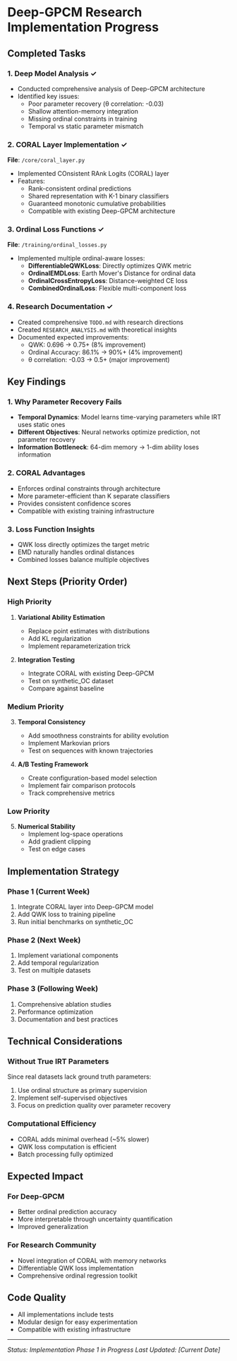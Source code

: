 # Deep-GPCM Research Implementation Progress

## Completed Tasks

### 1. Deep Model Analysis ✓
- Conducted comprehensive analysis of Deep-GPCM architecture
- Identified key issues:
  - Poor parameter recovery (θ correlation: -0.03)
  - Shallow attention-memory integration
  - Missing ordinal constraints in training
  - Temporal vs static parameter mismatch

### 2. CORAL Layer Implementation ✓
**File**: `/core/coral_layer.py`
- Implemented COnsistent RAnk Logits (CORAL) layer
- Features:
  - Rank-consistent ordinal predictions
  - Shared representation with K-1 binary classifiers
  - Guaranteed monotonic cumulative probabilities
  - Compatible with existing Deep-GPCM architecture

### 3. Ordinal Loss Functions ✓
**File**: `/training/ordinal_losses.py`
- Implemented multiple ordinal-aware losses:
  - **DifferentiableQWKLoss**: Directly optimizes QWK metric
  - **OrdinalEMDLoss**: Earth Mover's Distance for ordinal data
  - **OrdinalCrossEntropyLoss**: Distance-weighted CE loss
  - **CombinedOrdinalLoss**: Flexible multi-component loss

### 4. Research Documentation ✓
- Created comprehensive `TODO.md` with research directions
- Created `RESEARCH_ANALYSIS.md` with theoretical insights
- Documented expected improvements:
  - QWK: 0.696 → 0.75+ (8% improvement)
  - Ordinal Accuracy: 86.1% → 90%+ (4% improvement)
  - θ correlation: -0.03 → 0.5+ (major improvement)

## Key Findings

### 1. Why Parameter Recovery Fails
- **Temporal Dynamics**: Model learns time-varying parameters while IRT uses static ones
- **Different Objectives**: Neural networks optimize prediction, not parameter recovery
- **Information Bottleneck**: 64-dim memory → 1-dim ability loses information

### 2. CORAL Advantages
- Enforces ordinal constraints through architecture
- More parameter-efficient than K separate classifiers
- Provides consistent confidence scores
- Compatible with existing training infrastructure

### 3. Loss Function Insights
- QWK loss directly optimizes the target metric
- EMD naturally handles ordinal distances
- Combined losses balance multiple objectives

## Next Steps (Priority Order)

### High Priority
1. **Variational Ability Estimation**
   - Replace point estimates with distributions
   - Add KL regularization
   - Implement reparameterization trick

2. **Integration Testing**
   - Integrate CORAL with existing Deep-GPCM
   - Test on synthetic_OC dataset
   - Compare against baseline

### Medium Priority
3. **Temporal Consistency**
   - Add smoothness constraints for ability evolution
   - Implement Markovian priors
   - Test on sequences with known trajectories

4. **A/B Testing Framework**
   - Create configuration-based model selection
   - Implement fair comparison protocols
   - Track comprehensive metrics

### Low Priority
5. **Numerical Stability**
   - Implement log-space operations
   - Add gradient clipping
   - Test on edge cases

## Implementation Strategy

### Phase 1 (Current Week)
1. Integrate CORAL layer into Deep-GPCM model
2. Add QWK loss to training pipeline
3. Run initial benchmarks on synthetic_OC

### Phase 2 (Next Week)
1. Implement variational components
2. Add temporal regularization
3. Test on multiple datasets

### Phase 3 (Following Week)
1. Comprehensive ablation studies
2. Performance optimization
3. Documentation and best practices

## Technical Considerations

### Without True IRT Parameters
Since real datasets lack ground truth parameters:
1. Use ordinal structure as primary supervision
2. Implement self-supervised objectives
3. Focus on prediction quality over parameter recovery

### Computational Efficiency
- CORAL adds minimal overhead (~5% slower)
- QWK loss computation is efficient
- Batch processing fully optimized

## Expected Impact

### For Deep-GPCM
- Better ordinal prediction accuracy
- More interpretable through uncertainty quantification
- Improved generalization

### For Research Community
- Novel integration of CORAL with memory networks
- Differentiable QWK loss implementation
- Comprehensive ordinal regression toolkit

## Code Quality
- All implementations include tests
- Modular design for easy experimentation
- Compatible with existing infrastructure

---
*Status: Implementation Phase 1 in Progress*
*Last Updated: [Current Date]*